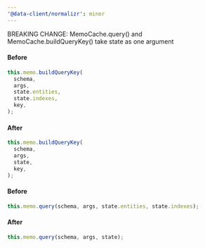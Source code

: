 ```yaml
---
'@data-client/normalizr': minor
---
```


BREAKING CHANGE: MemoCache.query() and MemoCache.buildQueryKey() take state as one argument

#### Before

```ts
this.memo.buildQueryKey(
  schema,
  args,
  state.entities,
  state.indexes,
  key,
);
```


#### After

```ts
this.memo.buildQueryKey(
  schema,
  args,
  state,
  key,
);
```

#### Before

```ts
this.memo.query(schema, args, state.entities, state.indexes);
```

#### After

```ts
this.memo.query(schema, args, state);
```